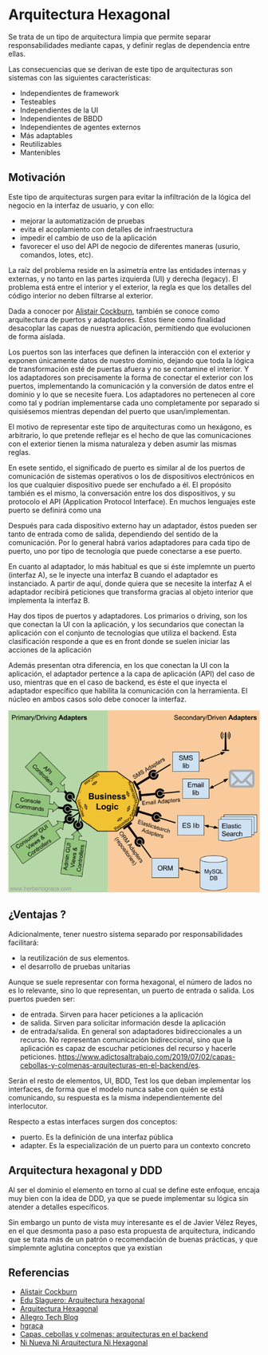 # Arquitectura Hexagonal

Se trata de un tipo de arquitectura limpia que permite separar responsabilidades mediante capas, y definir reglas de dependencia entre ellas.

Las consecuencias que se derivan de este tipo de arquitecturas son sistemas con las siguientes características: 

* Independientes de framework
* Testeables
* Independientes de la UI
* Independientes de BBDD
* Independientes de agentes externos
* Más adaptables
* Reutilizables
* Mantenibles

## Motivación

Este tipo de arquitecturas surgen para evitar la infiltración de la lógica del negocio en la interfaz de usuario, y con ello:

* mejorar la automatización de pruebas
* evita el acoplamiento con detalles de infraestructura
* impedir el cambio de uso de la aplicación
* favorecer el uso del API de negocio de diferentes maneras (usurio, comandos, lotes, etc). 

La raíz del problema reside en la asimetría entre las entidades internas y externas, y no tanto en las partes izquierda (UI) y derecha (legacy). El problema está entre el interior y el exterior, la regla es que los detalles del código interior no deben filtrarse al exterior.

Dada a conocer por [Alistair Cockburn](http://web.archive.org/web/20180121161736/http://alistair.cockburn.us/Hexagonal+Architecture), también se conoce como arquitectura de puertos y adaptadores. Éstos tiene como finalidad desacoplar las capas de nuestra aplicación, permitiendo que evolucionen de forma aislada.

Los puertos son las interfaces que definen la interacción con el exterior y exponen únicamente datos de nuestro dominio, dejando que toda la lógica de transformación esté de puertas afuera y no se contamine el interior. Y los adaptadores son precisamente la forma de conectar el exterior con los puertos, implementando la comunicación y la conversión de datos entre el dominio y lo que se necesite fuera.  Los adaptadores no pertenecen al core como tal y podrían implementarse cada uno completamente por separado si quisiésemos mientras dependan del puerto que usan/implementan.

El motivo de representar este tipo de arquitecturas como un hexágono, es arbitrario, lo que pretende reflejar es el hecho de que las comunicaciones con el exterior tienen la misma naturaleza y deben asumir las mismas reglas.

En esete sentido, el significado de puerto es similar al de los puertos de comunicación de sistemas operativos o los de dispositivos electrónicos en los que cualquier dispositivo puede ser enchufado a él. El propósito también es el mismo, la conversación entre los dos dispositivos, y su protocolo el API (Application Protocol Interface). En muchos lenguajes este puerto se definirá como una

Después para cada dispositivo externo hay un adaptador, éstos pueden ser tanto de entrada como de salida, dependiendo del sentido de la comunicación. Por lo general habrá varios adaptadores para cada tipo de puerto, uno por tipo de tecnología que puede conectarse a ese puerto.

En cuanto al adaptador, lo más habitual es que si éste implemnte un puerto (interfaz A), se le inyecte una interfaz B cuando el adaptador es instanciado. A partir de aquí, donde quiera que se necesite la interfaz A el adaptador recibirá peticiones que transforma gracias al objeto interior que implementa la interfaz B.

Hay dos tipos de puertos y adaptadores. Los primarios o driving, son los que conectan la UI con la aplicación, y los secundarios que conectan la aplicación con el conjunto de tecnologías que utiliza el backend. Esta clasificación responde a que es en front donde se suelen iniciar las acciones de la aplicación

Además presentan otra diferencia, en los que conectan la UI con la aplicación, el adaptador pertence a la capa de aplicación (API) del caso de uso, mientras que en el caso de backend, es éste el que inyecta el adaptador específico que habilita la comunicación con la herramienta. El núcleo en ambos casos solo debe conocer la interfaz.

![images](./images/hexagonal-arch-4-ports-adapters2.png)

## ¿Ventajas ?

Adicionalmente, tener nuestro sistema separado por responsabilidades facilitará:
* la reutilización de sus elementos.
* el desarrollo de pruebas unitarias

Aunque se suele representar con forma hexagonal, el número de lados no es lo relevante, sino lo que representan, un puerto de entrada o salida. Los puertos pueden ser:
* de entrada. Sirven para hacer peticiones a la aplicación 
* de salida. Sirven para solicitar información desde la aplicación
* de entrada/salida. En general son adaptadores bidireccionales a un recurso. No representan comunicación bidireccional, sino que la aplicación es capaz de escuchar peticiones del recurso y hacerle peticiones.
https://www.adictosaltrabajo.com/2019/07/02/capas-cebollas-y-colmenas-arquitecturas-en-el-backend/es.

Serán el resto de elementos, UI, BDD, Test los que deban implementar los interfaces, de forma que el modelo nunca sabe con quién se está comunicando, su respuesta es la misma independientemente del interlocutor.

Respecto a estas interfaces surgen dos conceptos:

* puerto. Es la definición de una interfaz pública
* adapter. Es la especialización de un puerto para un contexto concreto

## Arquitectura hexagonal y DDD

Al ser el dominio el elemento en torno al cual se define este enfoque, encaja muy bien con la idea de DDD, ya que se puede implementar su lógica sin atender a detalles específicos.


Sin embargo un punto de vista muy interesante es el de Javier Vélez Reyes, en el que desmonta paso a paso esta propuesta de arquitectura, indicando que se trata más de un patrón o recomendación de buenas prácticas, y que símplemnte aglutina conceptos que ya existían

## Referencias

* [Alistair Cockburn](http://web.archive.org/web/20180121161736/http://alistair.cockburn.us/Hexagonal+Architecture)
* [Edu Slaguero: Arquitectura hexagonal](https://medium.com/@edusalguero/arquitectura-hexagonal-59834bb44b7f)
* [Arquitectura Hexagonal](https://medium.com/@edusalguero/arquitectura-hexagonal-59834bb44b7f)
* [Allegro Tech Blog](https://blog.allegro.tech/2020/05/hexagonal-architecture-by-example.html)
* [hgraca](https://herbertograca.com/2017/09/14/ports-adapters-architecture/)
* [Capas, cebollas y colmenas: arquitecturas en el backend](https://www.adictosaltrabajo.com/2019/07/02/capas-cebollas-y-colmenas-arquitecturas-en-el-backend/)
* [Ni Nueva Ni Arquitectura Ni Hexagonal](https://javiervelezreyes.com/ni-nueva-ni-arquitectura-ni-hexagonal/)